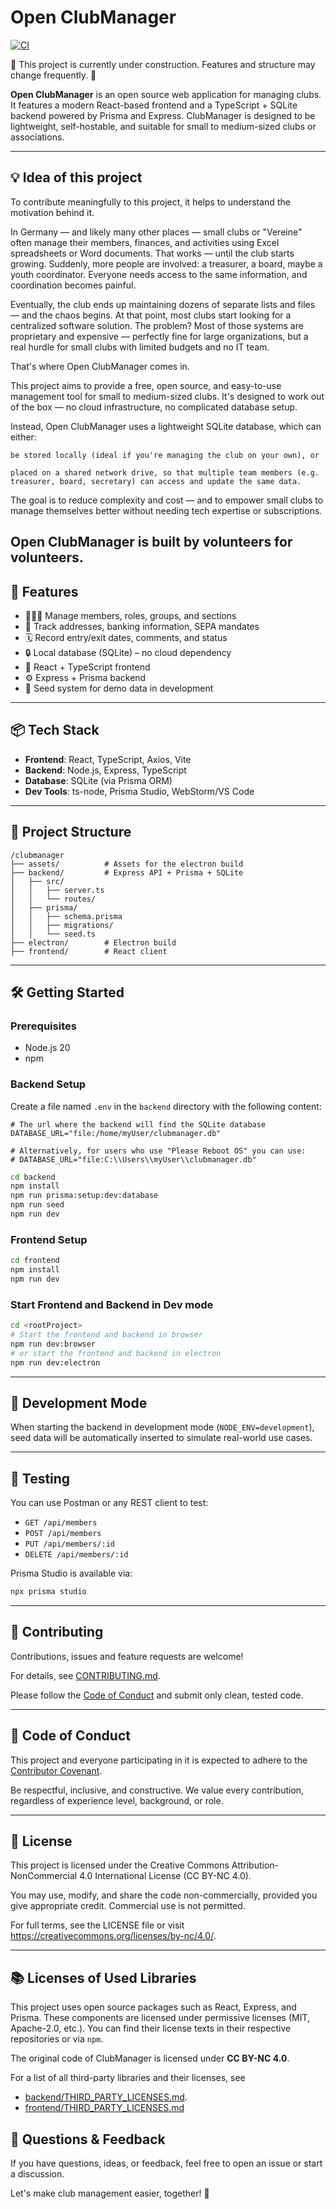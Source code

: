 # Open ClubManager

[![CI](https://github.com/Waschndolos/open-clubmanager/actions/workflows/ci.yml/badge.svg?branch=main)](https://github.com/Waschndolos/open-clubmanager/actions/workflows/ci.yml)

🚧 This project is currently under construction. Features and structure may change frequently. 🚧

**Open ClubManager** is an open source web application for managing clubs. It features a modern React-based frontend and
a TypeScript + SQLite backend powered by Prisma and Express. ClubManager is designed to be lightweight, self-hostable,
and suitable for small to medium-sized clubs or associations.

---
## 💡 Idea of this project
To contribute meaningfully to this project, it helps to understand the motivation behind it.

In Germany — and likely many other places — small clubs or "Vereine" often manage their members, finances, and activities using Excel spreadsheets or Word documents. That works — until the club starts growing. Suddenly, more people are involved: a treasurer, a board, maybe a youth coordinator. Everyone needs access to the same information, and coordination becomes painful.

Eventually, the club ends up maintaining dozens of separate lists and files — and the chaos begins. At that point, most clubs start looking for a centralized software solution. The problem? Most of those systems are proprietary and expensive — perfectly fine for large organizations, but a real hurdle for small clubs with limited budgets and no IT team.

That's where Open ClubManager comes in.

This project aims to provide a free, open source, and easy-to-use management tool for small to medium-sized clubs. It's designed to work out of the box — no cloud infrastructure, no complicated database setup.

Instead, Open ClubManager uses a lightweight SQLite database, which can either:

    be stored locally (ideal if you're managing the club on your own), or

    placed on a shared network drive, so that multiple team members (e.g. treasurer, board, secretary) can access and update the same data.

The goal is to reduce complexity and cost — and to empower small clubs to manage themselves better without needing tech expertise or subscriptions.

Open ClubManager is built by volunteers for volunteers.
---

## 🚀 Features

* 🧑‍🤝‍🧑 Manage members, roles, groups, and sections
* 📄 Track addresses, banking information, SEPA mandates
* 🗓️ Record entry/exit dates, comments, and status
* 🔒 Local database (SQLite) – no cloud dependency
* 🎨 React + TypeScript frontend
* ⚙️ Express + Prisma backend
* 🌱 Seed system for demo data in development

---

## 📦 Tech Stack

* **Frontend**: React, TypeScript, Axios, Vite
* **Backend**: Node.js, Express, TypeScript
* **Database**: SQLite (via Prisma ORM)
* **Dev Tools**: ts-node, Prisma Studio, WebStorm/VS Code

---

## 📁 Project Structure

```
/clubmanager
├── assets/          # Assets for the electron build
├── backend/         # Express API + Prisma + SQLite
│   ├── src/
│   │   ├── server.ts
│   │   └── routes/
│   ├── prisma/
│   │   ├── schema.prisma
│   │   ├── migrations/
│   │   └── seed.ts
├── electron/        # Electron build
├── frontend/        # React client
```

---

## 🛠️ Getting Started

### Prerequisites

* Node.js 20
* npm

### Backend Setup

Create a file named `.env` in the `backend` directory with the following content:
```plaintext
# The url where the backend will find the SQLite database
DATABASE_URL="file:/home/myUser/clubmanager.db"

# Alternatively, for users who use "Please Reboot OS" you can use:
# DATABASE_URL="file:C:\\Users\\myUser\\clubmanager.db"
```


```bash
cd backend
npm install
npm run prisma:setup:dev:database
npm run seed
npm run dev
```

### Frontend Setup

```bash
cd frontend
npm install
npm run dev
```

### Start Frontend and Backend in Dev mode
```bash
cd <rootProject>
# Start the frontend and backend in browser
npm run dev:browser
# or start the frontend and backend in electron
npm run dev:electron
```

---

## 🌱 Development Mode

When starting the backend in development mode (`NODE_ENV=development`), seed data will be automatically inserted to
simulate real-world use cases.

---

## 🧪 Testing

You can use Postman or any REST client to test:

* `GET /api/members`
* `POST /api/members`
* `PUT /api/members/:id`
* `DELETE /api/members/:id`

Prisma Studio is available via:

```bash
npx prisma studio
```

---

## 🤝 Contributing

Contributions, issues and feature requests are welcome!

For details, see [CONTRIBUTING.md](CONTRIBUTING.md).


Please follow the [Code of Conduct](#-code-of-conduct) and submit only clean, tested code.

---

## 📜 Code of Conduct

This project and everyone participating in it is expected to adhere to
the [Contributor Covenant](CODE_OF_CONDUCT.md).

Be respectful, inclusive, and constructive. We value every contribution, regardless of experience level, background, or
role.

---

## 📄 License

This project is licensed under the Creative Commons Attribution-NonCommercial 4.0 International License (CC BY-NC 4.0).

You may use, modify, and share the code non-commercially, provided you give appropriate credit. Commercial use is not permitted.

For full terms, see the LICENSE file or visit https://creativecommons.org/licenses/by-nc/4.0/.

---

## 📚 Licenses of Used Libraries

This project uses open source packages such as React, Express, and Prisma. These components are licensed under permissive licenses (MIT, Apache-2.0, etc.). You can find their license texts in their respective repositories or via `npm`.

The original code of ClubManager is licensed under **CC BY-NC 4.0**.

For a list of all third-party libraries and their licenses, see 
* [backend/THIRD_PARTY_LICENSES.md](backend/THIRD_PARTY_LICENSES.md).
* [frontend/THIRD_PARTY_LICENSES.md](frontend/THIRD_PARTY_LICENSES.md)

## 💬 Questions & Feedback

If you have questions, ideas, or feedback, feel free to open an issue or start a discussion.

Let's make club management easier, together! 💙
